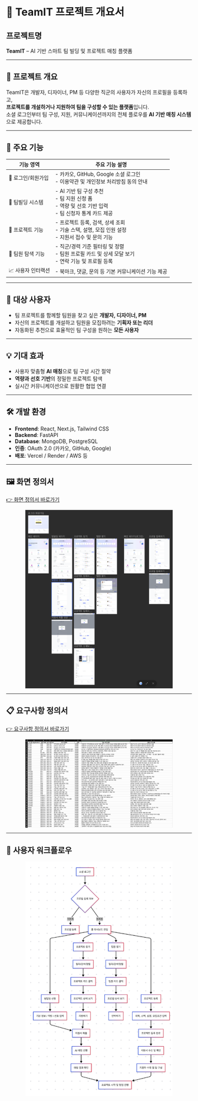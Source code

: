 # 📘 TeamIT 프로젝트 개요서

## 프로젝트명
**TeamIT** – AI 기반 스마트 팀 빌딩 및 프로젝트 매칭 플랫폼

---

## 🧩 프로젝트 개요
TeamIT은 개발자, 디자이너, PM 등 다양한 직군의 사용자가 자신의 프로필을 등록하고,  
**프로젝트를 개설하거나 지원하여 팀을 구성할 수 있는 플랫폼**입니다.  
소셜 로그인부터 팀 구성, 지원, 커뮤니케이션까지의 전체 플로우를 **AI 기반 매칭 시스템**으로 제공합니다.

---

## 🚀 주요 기능

| 기능 영역           | 주요 기능 설명 |
|--------------------|----------------|
| 🔐 로그인/회원가입 | - 카카오, GitHub, Google 소셜 로그인<br>- 이용약관 및 개인정보 처리방침 동의 안내 |
| 🧠 팀빌딩 시스템    | - AI 기반 팀 구성 추천<br>- 팀 지원 신청 폼<br>- 역량 및 선호 기반 입력<br>- 팀 신청자 통계 카드 제공 |
| 📂 프로젝트 기능   | - 프로젝트 등록, 검색, 상세 조회<br>- 기술 스택, 설명, 모집 인원 설정<br>- 지원서 접수 및 문의 기능 |
| 👥 팀원 탐색 기능   | - 직군/경력 기준 필터링 및 정렬<br>- 팀원 프로필 카드 및 상세 모달 보기<br>- 연락 기능 및 프로필 등록 |
| 📈 사용자 인터랙션 | - 북마크, 댓글, 문의 등 기본 커뮤니케이션 기능 제공 |

---

## 🎯 대상 사용자

- 팀 프로젝트를 함께할 팀원을 찾고 싶은 **개발자, 디자이너, PM**
- 자신의 프로젝트를 개설하고 팀원을 모집하려는 **기획자 또는 리더**
- 자동화된 추천으로 효율적인 팀 구성을 원하는 **모든 사용자**

---

## 💡 기대 효과

- 사용자 맞춤형 **AI 매칭**으로 팀 구성 시간 절약
- **역량과 선호 기반**의 정밀한 프로젝트 탐색
- 실시간 커뮤니케이션으로 원활한 협업 연결

---

## 🛠 개발 환경

- **Frontend**: React, Next.js, Tailwind CSS  
- **Backend**: FastAPI  
- **Database**: MongoDB, PostgreSQL  
- **인증**: OAuth 2.0 (카카오, GitHub, Google)  
- **배포**: Vercel / Render / AWS 등

---

## 🖼 화면 정의서  
[👉 화면 정의서 바로가기](https://creatie.ai/goto/IcGNJFA3?page_id=M&file=155042962707756)

<img src="./image/기획_화면정의서.png" alt="화면 정의서" width="400" style="display: block; margin: auto;">

---

## 📋 요구사항 정의서  
[👉 요구사항 정의서 바로가기](https://o365itc-my.sharepoint.com/:x:/g/personal/202045089_itc_ac_kr/ESC3IjPYmnZCl27xWR4IQW0B9IbEBiVDfKPXTzyo__eiOw?e=rogwkb)

<img src="./image/기획_요구사항정의서.png" alt="요구사항 정의서" width="400" style="display: block; margin: auto;">

---

## 🔄 사용자 워크플로우

<img src="./image/기획_사용자워크플로우.png" alt="사용자 워크플로우" width="400" style="display: block; margin: auto;">
